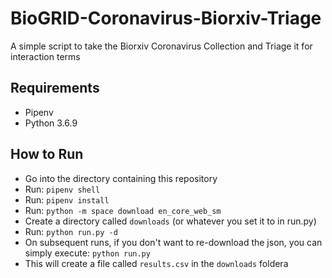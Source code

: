 # BioGRID-Coronavirus-Biorxiv-Triage
A simple script to take the Biorxiv Coronavirus Collection and Triage it for interaction terms

## Requirements
+ Pipenv
+ Python 3.6.9

## How to Run
+ Go into the directory containing this repository
+ Run: `pipenv shell`
+ Run: `pipenv install`
+ Run: `python -m space download en_core_web_sm`
+ Create a directory called `downloads` (or whatever you set it to in run.py)
+ Run: `python run.py -d`
+ On subsequent runs, if you don't want to re-download the json, you can simply execute: `python run.py`
+ This will create a file called `results.csv` in the `downloads` foldera
